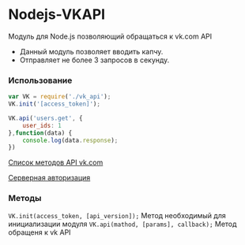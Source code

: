 Nodejs-VKAPI
============

Модуль для Node.js позволяющий обращаться к vk.com API
* Данный модуль позволяет вводить капчу.
* Отправляет не более 3 запросов в секунду.

### Использование ###

```js
var VK = require('./vk_api');
VK.init('[access_token]');

VK.api('users.get', {
	user_ids: 1
},function(data) {
	console.log(data.response);
})
```
[Список методов API vk.com](http://vk.com/dev/methods)

[Серверная авторизация](http://vk.com/dev/auth_sites)

### Методы ###
```VK.init(access_token, [api_version]);``` Метод необходимый для инициализации модуля
```VK.api(mathod, [params], callback);``` Метод обращеня к vk API

